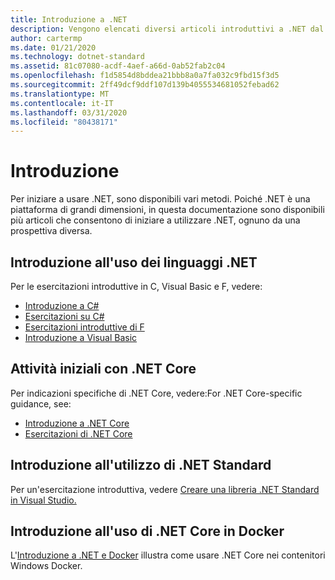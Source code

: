 ```yaml
---
title: Introduzione a .NET
description: Vengono elencati diversi articoli introduttivi a .NET dal punto di vista del linguaggio e della piattaforma.
author: cartermp
ms.date: 01/21/2020
ms.technology: dotnet-standard
ms.assetid: 81c07080-acdf-4aef-a66d-0ab52fab2c04
ms.openlocfilehash: f1d5854d8bddea21bbb8a0a7fa032c9fbd15f3d5
ms.sourcegitcommit: 2ff49dcf9ddf107d139b4055534681052febad62
ms.translationtype: MT
ms.contentlocale: it-IT
ms.lasthandoff: 03/31/2020
ms.locfileid: "80438171"
---
```

# <a name="get-started"></a>Introduzione

Per iniziare a usare .NET, sono disponibili vari metodi. Poiché .NET è una piattaforma di grandi dimensioni, in questa documentazione sono disponibili più articoli che consentono di iniziare a utilizzare .NET, ognuno da una prospettiva diversa.

## <a name="get-started-using-net-languages"></a>Introduzione all'uso dei linguaggi .NET

Per le esercitazioni introduttive in C, Visual Basic e F, vedere:

* [Introduzione a C#](../csharp/getting-started/index.md)
* [Esercitazioni su C#](../csharp/tutorials/index.md)
* [Esercitazioni introduttive di F](../fsharp/get-started/index.md)
* [Introduzione a Visual Basic](../visual-basic/getting-started/index.md)

## <a name="get-started-using-net-core"></a>Attività iniziali con .NET Core

Per indicazioni specifiche di .NET Core, vedere:For .NET Core-specific guidance, see:

* [Introduzione a .NET Core](../core/get-started.md)
* [Esercitazioni di .NET Core](../core/tutorials/index.md)

## <a name="get-started-using-net-standard"></a>Introduzione all'utilizzo di .NET Standard

Per un'esercitazione introduttiva, vedere [Creare una libreria .NET Standard in Visual Studio.](../core/tutorials/library-with-visual-studio.md)

## <a name="get-started-using-net-core-on-docker"></a>Introduzione all'uso di .NET Core in Docker

L'[Introduzione a .NET e Docker](../core/docker/introduction.md) illustra come usare .NET Core nei contenitori Windows Docker.
